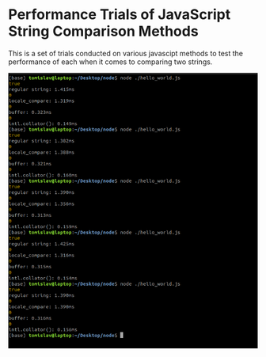 # Performance Trials of JavaScript String Comparison Methods
This is a set of trials conducted on various javascipt methods to test the performance of each when it comes to comparing two strings.

<img src="./test.png"/>


